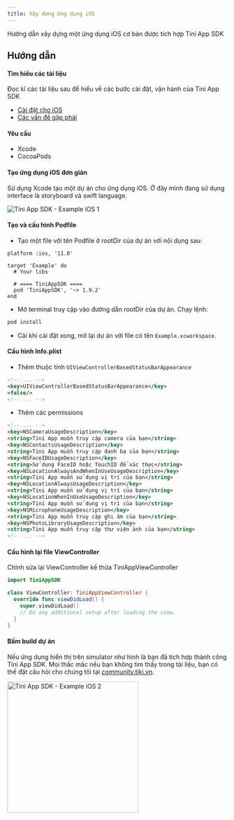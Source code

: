 ```yaml
---
title: Xây dựng ứng dụng iOS
---
```


Hướng dẫn xây dựng một ứng dụng iOS cơ bản được tích hợp Tini App SDK

## Hướng dẫn

#### Tìm hiểu các tài liệu

Đọc kĩ các tài liệu sau để hiểu về các bước cài đặt, vận hành của Tini App SDK

- [Cài đặt cho iOS](/docs/sdk/setup-for-ios)
- [Các vấn đề gặp phải](/docs/sdk/troubleshooting)

#### Yêu cầu

- Xcode
- CocoaPods

#### Tạo ứng dụng iOS đơn giản

Sử dụng Xcode tạo một dự án cho ứng dụng iOS. Ở đây mình đang sử dụng interface là storyboard và swift language.

<img src="/img/sdk/example-ios-1.png"  alt="Tini App SDK - Example iOS 1"/>

#### Tạo và cấu hình Podfile

- Tạo một file với tên Podfile ở rootDir của dự án với nội dụng sau:

```pod
platform :ios, '11.0'

target 'Example' do
  # Your libs

  # ==== TiniAppSDK ====
  pod 'TiniAppSDK', '~> 1.9.2'
end
```

- Mở terminal truy cập vào đường dẫn rootDir của dự án. Chạy lệnh:

```bash
pod install
```

- Cài khi cài đặt xong, mở lại dự án với file có tên `Example.xcworkspace`.

#### Cấu hình Info.plist

- Thêm thuộc tính `UIViewControllerBasedStatusBarAppearance`

```xml
<!-- ... -->
<key>UIViewControllerBasedStatusBarAppearance</key>
<false/>
<!-- ... -->
```

- Thêm các permissions

```xml
<!-- ... -->
<key>NSCameraUsageDescription</key>
<string>Tini App muốn truy cập camera của bạn</string>
<key>NSContactsUsageDescription</key>
<string>Tini App muốn truy cập danh bạ của bạn</string>
<key>NSFaceIDUsageDescription</key>
<string>Sử dụng FaceID hoặc TouchID để xác thực</string>
<key>NSLocationAlwaysAndWhenInUseUsageDescription</key>
<string>Tini App muốn sử dụng vị trí của bạn</string>
<key>NSLocationAlwaysUsageDescription</key>
<string>Tini App muốn sử dụng vị trí của bạn</string>
<key>NSLocationWhenInUseUsageDescription</key>
<string>Tini App muốn sử dụng vị trí của bạn</string>
<key>NSMicrophoneUsageDescription</key>
<string>Tini App muốn truy cập ghi âm của bạn</string>
<key>NSPhotoLibraryUsageDescription</key>
<string>Tini App muốn truy cập thư viện ảnh của bạn</string>
<!-- ... -->
```

#### Cấu hình lại file ViewController

Chỉnh sửa lại ViewController kế thừa TiniAppViewController

```swift
import TiniAppSDK

class ViewController: TiniAppViewController {
  override func viewDidLoad() {
    super.viewDidLoad()
    // Do any additional setup after loading the view.
  }
}
```

#### Bấm build dự án

Nếu ứng dụng hiển thị trên simulator như hình là bạn đã tích hợp thành công Tini App SDK. Mọi thắc mắc nếu bạn không tìm thấy trong tài liệu, bạn có thể đặt câu hỏi cho chúng tôi tại [community.tiki.vn](https://community.tiki.vn).

<img src="/img/sdk/example-ios-2.png" width="300px" alt="Tini App SDK - Example iOS 2"/>
